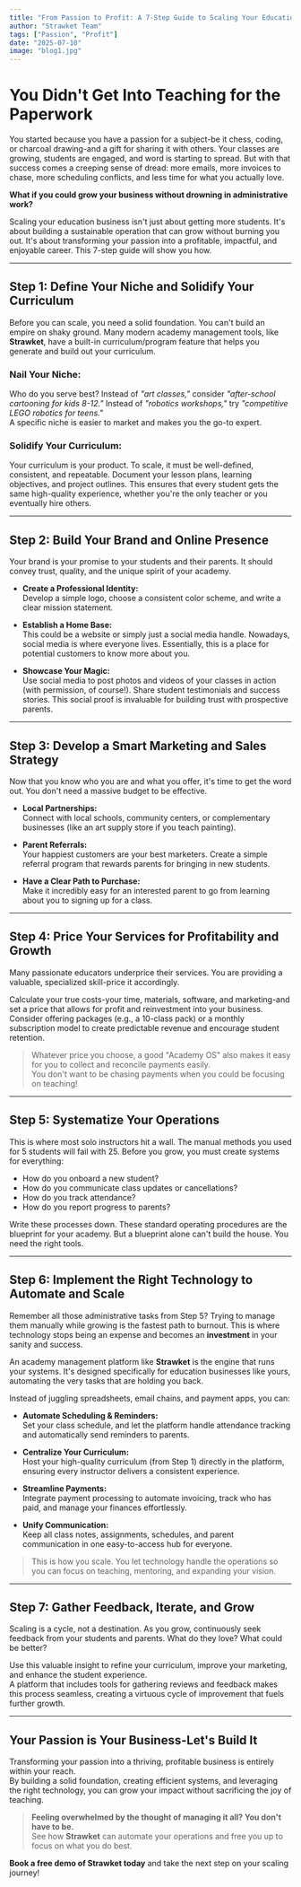 ```yaml
---
title: "From Passion to Profit: A 7-Step Guide to Scaling Your Education Business"
author: "Strawket Team"
tags: ["Passion", "Profit"]
date: "2025-07-10"
image: "blog1.jpg"
---
```



# You Didn't Get Into Teaching for the Paperwork

You started because you have a passion for a subject-be it chess, coding, or charcoal drawing-and a gift for sharing it with others. Your classes are growing, students are engaged, and word is starting to spread. But with that success comes a creeping sense of dread: more emails, more invoices to chase, more scheduling conflicts, and less time for what you actually love.

**What if you could grow your business without drowning in administrative work?**

Scaling your education business isn't just about getting more students. It's about building a sustainable operation that can grow without burning you out. It's about transforming your passion into a profitable, impactful, and enjoyable career. This 7-step guide will show you how.

---

## Step 1: Define Your Niche and Solidify Your Curriculum

Before you can scale, you need a solid foundation. You can't build an empire on shaky ground. Many modern academy management tools, like **Strawket**, have a built-in curriculum/program feature that helps you generate and build out your curriculum.

### Nail Your Niche:
Who do you serve best? Instead of _"art classes,"_ consider _"after-school cartooning for kids 8-12."_ Instead of _"robotics workshops,"_ try _"competitive LEGO robotics for teens."_  
A specific niche is easier to market and makes you the go-to expert.

### Solidify Your Curriculum:
Your curriculum is your product. To scale, it must be well-defined, consistent, and repeatable. Document your lesson plans, learning objectives, and project outlines. This ensures that every student gets the same high-quality experience, whether you're the only teacher or you eventually hire others.

---

## Step 2: Build Your Brand and Online Presence

Your brand is your promise to your students and their parents. It should convey trust, quality, and the unique spirit of your academy.

- **Create a Professional Identity:**  
  Develop a simple logo, choose a consistent color scheme, and write a clear mission statement.

- **Establish a Home Base:**  
  This could be a website or simply just a social media handle. Nowadays, social media is where everyone lives. Essentially, this is a place for potential customers to know more about you.

- **Showcase Your Magic:**  
  Use social media to post photos and videos of your classes in action (with permission, of course!). Share student testimonials and success stories. This social proof is invaluable for building trust with prospective parents.

---

## Step 3: Develop a Smart Marketing and Sales Strategy

Now that you know who you are and what you offer, it's time to get the word out. You don't need a massive budget to be effective.

- **Local Partnerships:**  
  Connect with local schools, community centers, or complementary businesses (like an art supply store if you teach painting).

- **Parent Referrals:**  
  Your happiest customers are your best marketers. Create a simple referral program that rewards parents for bringing in new students.

- **Have a Clear Path to Purchase:**  
  Make it incredibly easy for an interested parent to go from learning about you to signing up for a class.

---

## Step 4: Price Your Services for Profitability and Growth

Many passionate educators underprice their services. You are providing a valuable, specialized skill-price it accordingly.

Calculate your true costs-your time, materials, software, and marketing-and set a price that allows for profit and reinvestment into your business.  
Consider offering packages (e.g., a 10-class pack) or a monthly subscription model to create predictable revenue and encourage student retention.

> Whatever price you choose, a good "Academy OS" also makes it easy for you to collect and reconcile payments easily.  
> You don't want to be chasing payments when you could be focusing on teaching!

---

## Step 5: Systematize Your Operations

This is where most solo instructors hit a wall. The manual methods you used for 5 students will fail with 25. Before you grow, you must create systems for everything:

- How do you onboard a new student?  
- How do you communicate class updates or cancellations?  
- How do you track attendance?  
- How do you report progress to parents?

Write these processes down. These standard operating procedures are the blueprint for your academy. But a blueprint alone can't build the house. You need the right tools.

---

## Step 6: Implement the Right Technology to Automate and Scale

Remember all those administrative tasks from Step 5? Trying to manage them manually while growing is the fastest path to burnout. This is where technology stops being an expense and becomes an **investment** in your sanity and success.

An academy management platform like **Strawket** is the engine that runs your systems. It's designed specifically for education businesses like yours, automating the very tasks that are holding you back.

Instead of juggling spreadsheets, email chains, and payment apps, you can:

- **Automate Scheduling & Reminders:**  
  Set your class schedule, and let the platform handle attendance tracking and automatically send reminders to parents.

- **Centralize Your Curriculum:**  
  Host your high-quality curriculum (from Step 1) directly in the platform, ensuring every instructor delivers a consistent experience.

- **Streamline Payments:**  
  Integrate payment processing to automate invoicing, track who has paid, and manage your finances effortlessly.

- **Unify Communication:**  
  Keep all class notes, assignments, schedules, and parent communication in one easy-to-access hub for everyone.

> This is how you scale. You let technology handle the operations so you can focus on teaching, mentoring, and expanding your vision.

---

## Step 7: Gather Feedback, Iterate, and Grow

Scaling is a cycle, not a destination. As you grow, continuously seek feedback from your students and parents. What do they love? What could be better?

Use this valuable insight to refine your curriculum, improve your marketing, and enhance the student experience.  
A platform that includes tools for gathering reviews and feedback makes this process seamless, creating a virtuous cycle of improvement that fuels further growth.

---

## Your Passion is Your Business-Let's Build It

Transforming your passion into a thriving, profitable business is entirely within your reach.  
By building a solid foundation, creating efficient systems, and leveraging the right technology, you can grow your impact without sacrificing the joy of teaching.

> **Feeling overwhelmed by the thought of managing it all? You don't have to be.**  
> See how **Strawket** can automate your operations and free you up to focus on what you do best.

 **Book a free demo of Strawket today** and take the next step on your scaling journey!
